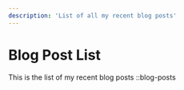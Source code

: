```yaml
---
description: 'List of all my recent blog posts'
---
```


# Blog Post List

This is the list of my recent blog posts
::blog-posts